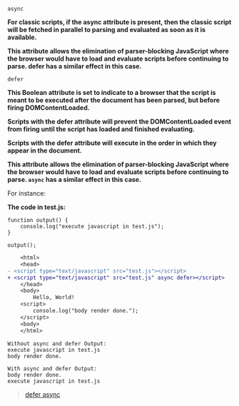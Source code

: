 `async`

**For classic scripts, if the async attribute is present, then the classic script will be fetched in parallel to parsing and evaluated as soon as it is available.**

**This attribute allows the elimination of parser-blocking JavaScript where the browser would have to load and evaluate scripts before continuing to parse. defer has a similar effect in this case.**

`defer`

**This Boolean attribute is set to indicate to a browser that the script is meant to be executed after the document has been parsed, but before firing DOMContentLoaded.**

**Scripts with the defer attribute will prevent the DOMContentLoaded event from firing until the script has loaded and finished evaluating.**

**Scripts with the defer attribute will execute in the order in which they appear in the document.**

**This attribute allows the elimination of parser-blocking JavaScript where the browser would have to load and evaluate scripts before continuing to parse. `async` has a similar effect in this case.**

For instance:

**The code in test.js:**

    function output() {
        console.log("execute javascript in test.js");
    }

    output();


```diff 
    <html>
    <head>   
- <script type="text/javascript" src="test.js"></script>
+ <script type="text/javascript" src="test.js" async defer></script>       
    </head>
    <body>
        Hello, World!
    <script>
        console.log("body render done.");
    </script>
    <body>
    </html>
``` 


    Without async and defer Output:
    execute javascript in test.js
    body render done.

    With async and defer Output:
    body render done.
    execute javascript in test.js

> [defer async](https://developer.mozilla.org/en-US/docs/Web/HTML/Element/script)